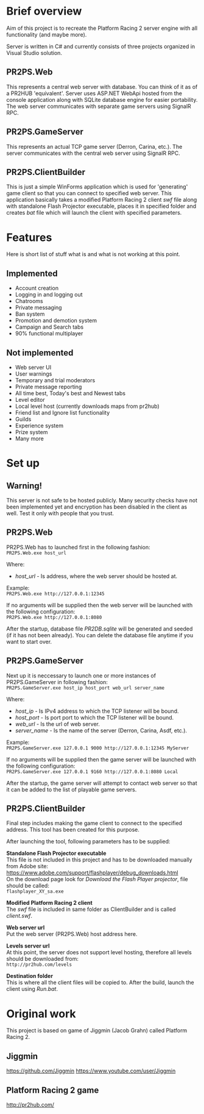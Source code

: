 # Brief overview

Aim of this project is to recreate the Platform Racing 2 server engine with all functionality (and maybe more).

Server is written in C# and currently consists of three projects organized in Visual Studio solution.

## PR2PS.Web

This represents a central web server with database. You can think of it as of a PR2HUB 'equivalent'. Server uses ASP.NET WebApi hosted from the console application along with SQLite database engine for easier portability. The web server communicates with separate game servers using SignalR RPC.

## PR2PS.GameServer

This represents an actual TCP game server (Derron, Carina, etc.). The server communicates with the central web server using SignalR RPC.

## PR2PS.ClientBuilder

This is just a simple WinForms application which is used for 'generating' game client so that you can connect to specified web server. This application basically takes a modified Platform Racing 2 client *swf* file along with standalone Flash Projector executable, places it in specified folder and creates *bat* file which will launch the client with specified parameters.

# Features

Here is short list of stuff what is and what is not working at this point.

## Implemented

- Account creation
- Logging in and logging out
- Chatrooms
- Private messaging
- Ban system
- Promotion and demotion system
- Campaign and Search tabs
- 90% functional multiplayer

## Not implemented

- Web server UI
- User warnings
- Temporary and trial moderators
- Private message reporting
- All time best, Today's best and Newest tabs
- Level editor
- Local level host (currently downloads maps from pr2hub)
- Friend list and Ignore list functionality
- Guilds
- Experience system
- Prize system
- Many more

# Set up

## Warning!

This server is not safe to be hosted publicly. Many security checks have not been implemented yet and encryption has been disabled in the client as well. Test it only with people that you trust.

## PR2PS.Web

PR2PS.Web has to launched first in the following fashion: <br />
`PR2PS.Web.exe host_url`

Where:
- *host_url*	- Is address, where the web server should be hosted at.

Example: <br />
`PR2PS.Web.exe http://127.0.0.1:12345` <br />

If no arguments will be supplied then the web server will be launched with the following configuration: <br />
`PR2PS.Web.exe http://127.0.0.1:8080` <br />

After the startup, database file *PR2DB.sqlite* will be generated and seeded (if it has not been already). You can delete the database file anytime if you want to start over.

## PR2PS.GameServer

Next up it is neccessary to launch one or more instances of PR2PS.GameServer in following fashion: <br />
`PR2PS.GameServer.exe host_ip host_port web_url server_name`

Where:
- *host_ip*		- Is IPv4 address to which the TCP listener will be bound.
- *host_port*	- Is port port to which the TCP listener will be bound.
- *web_url*		- Is the url of web server.
- *server_name*	- Is the name of the server (Derron, Carina, Asdf, etc.).

Example: <br />
`PR2PS.GameServer.exe 127.0.0.1 9000 http://127.0.0.1:12345 MyServer` <br />

If no arguments will be supplied then the game server will be launched with the following configuration: <br />
`PR2PS.GameServer.exe 127.0.0.1 9160 http://127.0.0.1:8080 Local`

After the startup, the game server will attempt to contact web server so that it can be added to the list of playable game servers.

## PR2PS.ClientBuilder

Final step includes making the game client to connect to the specified address. This tool has been created for this purpose.

After launching the tool, following parameters has to be supplied:

**Standalone Flash Projector executable** <br />
This file is not included in this project and has to be downloaded manually from Adobe site: <br />
https://www.adobe.com/support/flashplayer/debug_downloads.html <br />
On the download page look for *Download the Flash Player projector*, file should be called: <br />
`flashplayer_XY_sa.exe`

**Modified Platform Racing 2 client** <br />
The *swf* file is included in same folder as ClientBuilder and is called *client.swf*.

**Web server url** <br />
Put the web server (PR2PS.Web) host address here.

**Levels server url** <br />
At this point, the server does not support level hosting, therefore all levels should be downloaded from: <br />
`http://pr2hub.com/levels`

**Destination folder** <br />
This is where all the client files will be copied to. After the build, launch the client using *Run.bat*.

# Original work

This project is based on game of Jiggmin (Jacob Grahn) called Platform Racing 2.

## Jiggmin
https://github.com/Jiggmin
https://www.youtube.com/user/Jiggmin

## Platform Racing 2 game
http://pr2hub.com/
